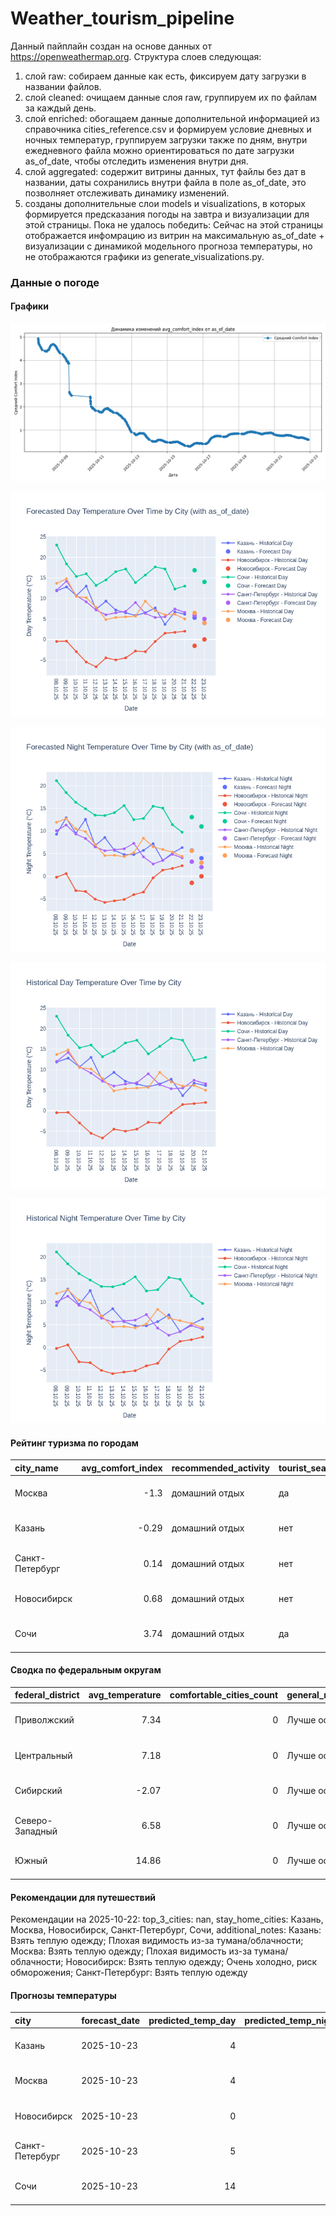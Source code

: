 # Weather_tourism_pipeline
Данный пайплайн создан на основе данных от https://openweathermap.org.
Структура слоев следующая:
  1) слой raw: 
  собираем данные как есть, фиксируем дату загрузки в названии файлов.
  2) слой cleaned:
  очищаем данные слоя raw, группируем их по файлам за каждый день.
  3) слой enriched:
  обогащаем данные дополнительной информацией из справочника cities_reference.csv и формируем условие дневных и ночных температур,
  группируем загрузки также по дням, внутри ежедневного файла можно ориентироваться по дате загрузки as_of_date, чтобы отследить изменения внутри дня.
  4) слой aggregated:
   содержит витрины данных, тут файлы без дат в названии, даты сохранились внутри файла в поле as_of_date, это позволняет отслеживать динамику изменений.
  6) созданы дополнительные слои models и visualizations, в которых формируется предсказания погоды на завтра и визуализации для этой страницы.
  Пока не удалось победить: Сейчас на этой страницы отображается инфомрацию из витрин на максимальную as_of_date + визуализации с динамикой модельного прогноза температуры, 
  но не отображаются графики из generate_visualizations.py.
<!-- WEATHER DATA START -->
### Данные о погоде

#### Графики
![Comfort Index Trend](data/visualizations/comfort_index_trend.png)

![Forecasted Day Temperature](data/visualizations/forecasted_day_temperature.png)

![Forecasted Night Temperature](data/visualizations/forecasted_night_temperature.png)

![Historical Day Temperature](data/visualizations/historical_day_temperature.png)

![Historical Night Temperature](data/visualizations/historical_night_temperature.png)

#### Рейтинг туризма по городам
| city_name       |   avg_comfort_index | recommended_activity   | tourist_season_match   | tourism_season   | tour_recommendation       | as_of_date          |
|:----------------|--------------------:|:-----------------------|:-----------------------|:-----------------|:--------------------------|:--------------------|
| Москва          |               -1.3  | домашний отдых         | да                     | Круглогодично    | домашний отдых в сезон    | 2025-10-22 21:17:00 |
| Казань          |               -0.29 | домашний отдых         | нет                    | Май-Сентябрь     | домашний отдых вне сезона | 2025-10-22 21:17:00 |
| Санкт-Петербург |                0.14 | домашний отдых         | нет                    | Май-Сентябрь     | домашний отдых вне сезона | 2025-10-22 21:17:00 |
| Новосибирск     |                0.68 | домашний отдых         | нет                    | Июнь-Август      | домашний отдых вне сезона | 2025-10-22 21:17:00 |
| Сочи            |                3.74 | домашний отдых         | да                     | Май-Октябрь      | домашний отдых в сезон    | 2025-10-22 21:17:00 |

#### Сводка по федеральным округам
| federal_district   |   avg_temperature |   comfortable_cities_count | general_recommendation   | as_of_date          |
|:-------------------|------------------:|---------------------------:|:-------------------------|:--------------------|
| Приволжский        |              7.34 |                          0 | Лучше остаться дома      | 2025-10-22 21:17:00 |
| Центральный        |              7.18 |                          0 | Лучше остаться дома      | 2025-10-22 21:17:00 |
| Сибирский          |             -2.07 |                          0 | Лучше остаться дома      | 2025-10-22 21:17:00 |
| Северо-Западный    |              6.58 |                          0 | Лучше остаться дома      | 2025-10-22 21:17:00 |
| Южный              |             14.86 |                          0 | Лучше остаться дома      | 2025-10-22 21:17:00 |

#### Рекомендации для путешествий
Рекомендации на 2025-10-22: top_3_cities: nan, stay_home_cities: Казань, Москва, Новосибирск, Санкт-Петербург, Сочи, additional_notes: Казань: Взять теплую одежду; Плохая видимость из-за тумана/облачности; Москва: Взять теплую одежду; Плохая видимость из-за тумана/облачности; Новосибирск: Взять теплую одежду; Очень холодно, риск обморожения; Санкт-Петербург: Взять теплую одежду

#### Прогнозы температуры
| city            | forecast_date   |   predicted_temp_day |   predicted_temp_night | model_type       | as_of_date          |
|:----------------|:----------------|---------------------:|-----------------------:|:-----------------|:--------------------|
| Казань          | 2025-10-23      |                    4 |                      4 | LinearRegression | 2025-10-22 21:18:02 |
| Москва          | 2025-10-23      |                    4 |                      3 | LinearRegression | 2025-10-22 21:18:02 |
| Новосибирск     | 2025-10-23      |                    0 |                      0 | LinearRegression | 2025-10-22 21:18:02 |
| Санкт-Петербург | 2025-10-23      |                    5 |                      2 | LinearRegression | 2025-10-22 21:18:02 |
| Сочи            | 2025-10-23      |                   14 |                     11 | LinearRegression | 2025-10-22 21:18:02 |


<!-- WEATHER DATA END -->
